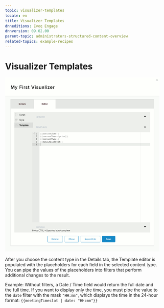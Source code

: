 ```yaml
---
topic: visualizer-templates
locale: en
title: Visualizer Templates
dnneditions: Evoq Engage
dnnversion: 09.02.00
parent-topic: administrators-structured-content-overview
related-topics: example-recipes
---
```


# Visualizer Templates

  

![Content > Visualizers tab > Editor > Template](/images/scr-Visualizers-Editor-Template-E91.gif)

  

After you choose the content type in the Details tab, the Template editor is populated with the placeholders for each field in the selected content type. You can pipe the values of the placeholders into filters that perform additional changes to the result.

Example: Without filters, a Date / Time field would return the full date and the full time. If you want to display only the time, you must pipe the value to the `date` filter with the mask `"HH:mm"`, which displays the time in the 24-hour format: `{{meetingTimeslot | date: "HH:mm"}}`